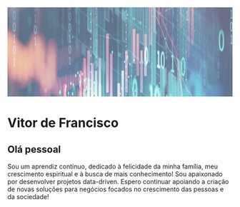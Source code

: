 <img width=950px height=200px src="https://raw.githubusercontent.com/CLVR-VFRANCISCO/Vitor-de-Francisco/master/header.png">


# Vitor de Francisco

## Olá pessoal

Sou um aprendiz contínuo, dedicado à felicidade da minha família, meu crescimento espiritual e à busca de mais conhecimento!
Sou apaixonado por desenvolver projetos data-driven.
Espero continuar apoiando a criação de novas soluções para negócios focados no crescimento das pessoas e da sociedade!

<img width="auto" src="">
